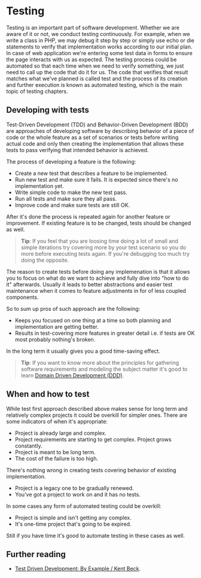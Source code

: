 Testing
=======

Testing is an important part of software development. Whether we are aware of it or not, we conduct testing continuously.
For example, when we write a class in PHP, we may debug it step by step or simply use echo or die statements to verify
that implementation works according to our initial plan. In case of web application we're entering some test data in forms
to ensure the page interacts with us as expected. The testing process could be automated so that each time when we need
to verify something, we just need to call up the code that do it for us. The code that verifies that result matches what
we've planned is called test and the process of its creation and further execution is known as automated testing, which
is the main topic of testing chapters.


Developing with tests
------------------

Test-Driven Development (TDD) and Behavior-Driven Development (BDD) are approaches of developing
software by describing behavior of a piece of code or the whole feature as a set of scenarios or tests before
writing actual code and only then creating the implementation that allows these tests to pass verifying that intended
behavior is achieved.

The process of developing a feature is the following:

- Create a new test that describes a feature to be implemented.
- Run new test and make sure it fails. It is expected since there's no implementation yet.
- Write simple code to make the new test pass.
- Run all tests and make sure they all pass.
- Improve code and make sure tests are still OK.

After it's done the process is repeated again for another feature or improvement. If existing feature is to be changed,
tests should be changed as well.

> **Tip**: If you feel that you are loosing time doing a lot of small and simple iterations try covering more by your
> test scenario so you do more before executing tests again. If you're debugging too much try doing the opposite.

The reason to create tests before doing any implemenation is that it allows you to focus on what do we want to achieve
and fully dive into "how to do it" afterwards. Usually it leads to better abstractions and easier test maintenance when
it comes to feature adjustments in for of less coupled components.

So to sum up pros of such approach are the following:

- Keeps you focused on one thing at a time so both planning and implementation are getting better.
- Results in test-covering more features in greater detail i.e. if tests are OK most probably nothing's broken.

In the long term it usually gives you a good time-saving effect.

> **Tip**: If you want to know more about the principles for gathering software requirements and modeling the subject
> matter it's good to learn [Domain Driven Development (DDD)](https://en.wikipedia.org/wiki/Domain-driven_design).

When and how to test
------------------

While test first approach described above makes sense for long term and relatively complex projects it could be overkill
for simpler ones. There are some indicators of when it's appropriate:

- Project is already large and complex.
- Project requirements are starting to get complex. Project grows constantly.
- Project is meant to be long term.
- The cost of the failure is too high.

There's nothing wrong in creating tests covering behavior of existing implementation.

- Project is a legacy one to be gradually renewed.
- You've got a project to work on and it has no tests.

In some cases any form of automated testing could be overkill:

- Project is simple and isn't getting any complex.
- It's one-time project that's going to be expired.

Still if you have time it's good to automate testing in these cases as well.

Further reading
-------------

- [Test Driven Development: By Example / Kent Beck](http://www.amazon.com/Test-Driven-Development-Kent-Beck/dp/0321146530/).

